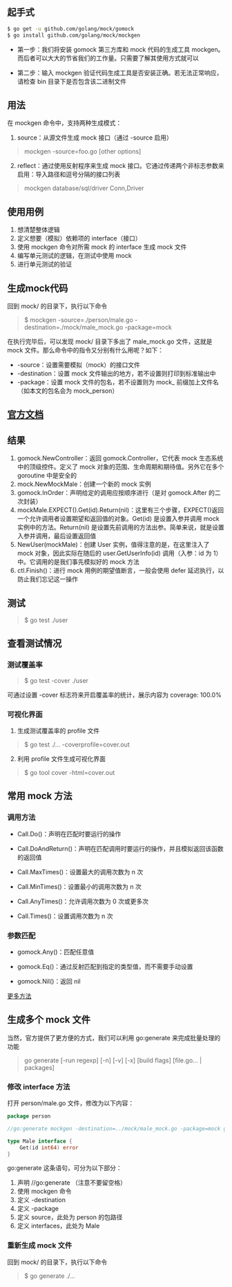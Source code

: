 ## 起手式
```bash
$ go get -u github.com/golang/mock/gomock
$ go install github.com/golang/mock/mockgen
```

- 第一步：我们将安装 gomock 第三方库和 mock 代码的生成工具 mockgen。而后者可以大大的节省我们的工作量。只需要了解其使用方式就可以

- 第二步：输入 mockgen 验证代码生成工具是否安装正确。若无法正常响应，请检查 bin 目录下是否包含该二进制文件

## 用法
在 mockgen 命令中，支持两种生成模式：

1. source：从源文件生成 mock 接口（通过 -source 启用）

> mockgen -source=foo.go [other options]

2. reflect：通过使用反射程序来生成 mock 接口。它通过传递两个非标志参数来启用：导入路径和逗号分隔的接口列表

> mockgen database/sql/driver Conn,Driver

## 使用用例
1. 想清楚整体逻辑
2. 定义想要（模拟）依赖项的 interface（接口）
3. 使用 mockgen 命令对所需 mock 的 interface 生成 mock 文件
4. 编写单元测试的逻辑，在测试中使用 mock
5. 进行单元测试的验证

## 生成mock代码
回到 mock/ 的目录下，执行以下命令

> $ mockgen -source=./person/male.go -destination=./mock/male_mock.go -package=mock

在执行完毕后，可以发现 mock/ 目录下多出了 male_mock.go 文件，这就是 mock 文件。那么命令中的指令又分别有什么用呢？如下：
- -source：设置需要模拟（mock）的接口文件
- -destination：设置 mock 文件输出的地方，若不设置则打印到标准输出中
- -package：设置 mock 文件的包名，若不设置则为 mock_ 前缀加上文件名（如本文的包名会为 mock_person）

## [官方文档](https://github.com/golang/mock#running-mockgen)

## 结果
1. gomock.NewController：返回 gomock.Controller，它代表 mock 生态系统中的顶级控件。定义了 mock 对象的范围、生命周期和期待值。另外它在多个 goroutine 中是安全的
2. mock.NewMockMale：创建一个新的 mock 实例
3. gomock.InOrder：声明给定的调用应按顺序进行（是对 gomock.After 的二次封装）
4. mockMale.EXPECT().Get(id).Return(nil)：这里有三个步骤，EXPECT()返回一个允许调用者设置期望和返回值的对象。Get(id) 是设置入参并调用 mock 实例中的方法。Return(nil) 是设置先前调用的方法出参。简单来说，就是设置入参并调用，最后设置返回值
5. NewUser(mockMale)：创建 User 实例，值得注意的是，在这里注入了 mock 对象，因此实际在随后的 user.GetUserInfo(id) 调用（入参：id 为 1）中。它调用的是我们事先模拟好的 mock 方法
6. ctl.Finish()：进行 mock 用例的期望值断言，一般会使用 defer 延迟执行，以防止我们忘记这一操作

## 测试
> $ go test ./user

## 查看测试情况
### 测试覆盖率
> $ go test -cover ./user

可通过设置 -cover 标志符来开启覆盖率的统计，展示内容为 coverage: 100.0%

### 可视化界面
1. 生成测试覆盖率的 profile 文件

> $ go test ./... -coverprofile=cover.out

2. 利用 profile 文件生成可视化界面

> $ go tool cover -html=cover.out

## 常用 mock 方法
### 调用方法
- Call.Do()：声明在匹配时要运行的操作

- Call.DoAndReturn()：声明在匹配调用时要运行的操作，并且模拟返回该函数的返回值

- Call.MaxTimes()：设置最大的调用次数为 n 次

- Call.MinTimes()：设置最小的调用次数为 n 次

- Call.AnyTimes()：允许调用次数为 0 次或更多次

- Call.Times()：设置调用次数为 n 次
### 参数匹配
- gomock.Any()：匹配任意值

- gomock.Eq()：通过反射匹配到指定的类型值，而不需要手动设置

- gomock.Nil()：返回 nil

[更多方法](https://godoc.org/github.com/golang/mock/gomock#pkg-index)

## 生成多个 mock 文件
当然，官方提供了更方便的方式，我们可以利用 go:generate 来完成批量处理的功能

> go generate [-run regexp] [-n] [-v] [-x] [build flags] [file.go... | packages]

### 修改 interface 方法
打开 person/male.go 文件，修改为以下内容：
```go
package person

//go:generate mockgen -destination=../mock/male_mock.go -package=mock github.com/LCY2013/thinking-in-go/middleware/mock/person Male

type Male interface {
    Get(id int64) error
}
```

go:generate 这条语句，可分为以下部分：
1. 声明 //go:generate （注意不要留空格）
2. 使用 mockgen 命令
3. 定义 -destination
4. 定义 -package
5. 定义 source，此处为 person 的包路径
6. 定义 interfaces，此处为 Male

### 重新生成 mock 文件
回到 mock/ 的目录下，执行以下命令

> $ go generate ./...